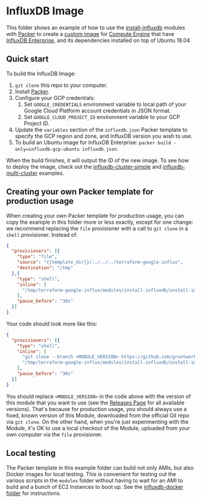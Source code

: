 # InfluxDB Image

This folder shows an example of how to use the [install-influxdb](../../modules/install-influxdb) modules with [Packer](https://www.packer.io/) to create a [custom image](https://cloud.google.com/compute/docs/images/create-delete-deprecate-private-images) for [Compute Engine](https://cloud.google.com/compute/) that have [InfluxDB Enterprise](https://www.influxdata.com/time-series-platform/influxdb/), and its dependencies installed on top of Ubuntu 18.04

## Quick start

To build the InfluxDB Image:

1. `git clone` this repo to your computer.
1. Install [Packer](https://www.packer.io/).
1. Configure your GCP credentials:
   1. Set `GOOGLE_CREDENTIALS` environment variable to local path of your Google Cloud Platform account credentials in JSON format.
   1. Set `GOOGLE_CLOUD_PROJECT_ID` environment variable to your GCP Project ID.
1. Update the `variables` section of the `influxdb.json` Packer template to specify the GCP region and zone, and InfluxDB version you wish to use.
1. To build an Ubuntu image for InfluxDB Enterprise: `packer build -only=influxdb-gcp-ubuntu influxdb.json`.

When the build finishes, it will output the ID of the new image. To see how to deploy the image, check out the [influxdb-cluster-simple](../influxdb-cluster-simple) and [influxdb-multi-cluster](../influxdb-multi-cluster) examples.

## Creating your own Packer template for production usage

When creating your own Packer template for production usage, you can copy the example in this folder more or less exactly, except for one change: we recommend replacing the `file` provisioner with a call to `git clone` in a `shell` provisioner. Instead of:

```json
{
  "provisioners": [{
    "type": "file",
    "source": "{{template_dir}}/../../../terraform-google-influx",
    "destination": "/tmp"
  },{
    "type": "shell",
    "inline": [
      "/tmp/terraform-google-influx/modules/install-influxdb/install-influxdb --version {{user `influxdb_version`}}"
    ],
    "pause_before": "30s"
  }]
}
```

Your code should look more like this:

```json
{
  "provisioners": [{
    "type": "shell",
    "inline": [
      "git clone --branch <MODULE_VERSION> https://github.com/gruntwork-io/terraform-google-influx.git /tmp/terraform-google-influx",
      "/tmp/terraform-google-influx/modules/install-influxdb/install-influxdb --version {{user `influxdb_version`}}"
    ],
    "pause_before": "30s"
  }]
}
```

You should replace `<MODULE_VERSION>` in the code above with the version of this module that you want to use (see the [Releases Page](../../releases) for all available versions). That's because for production usage, you should always use a fixed, known version of this Module, downloaded from the official Git repo via `git clone`. On the other hand, when you're just experimenting with the Module, it's OK to use a local checkout of the Module, uploaded from your own computer via the `file` provisioner.

## Local testing

The Packer template in this example folder can build not only AMIs, but also Docker images for local testing. This is convenient for testing out the various scripts in the `modules` folder without having to wait for an AMI to build and a bunch of EC2 Instances to boot up. See the [influxdb-docker folder](../influxdb-docker) for instructions.